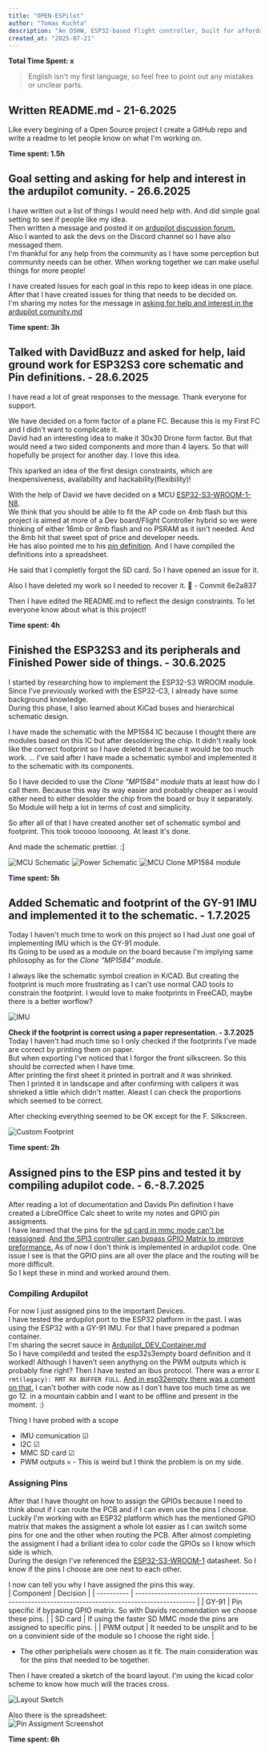 ```yaml
---
title: "OPEN-ESPilot"
author: "Tomas Kuchta"
description: "An OSHW, ESP32-based flight controller, built for affordability, flexibility!"
created_at: "2025-07-21"
---
```


**Total Time Spent: x** <!-- Going to figure it out when I'm done-->

> English isn't my first language, so feel free to point out any mistakes or unclear parts.

## Written README.md - 21-6.2025  
Like every begining of a Open Source project I create a GitHub repo and write a readme to let people know on what I'm working on.

**Time spent: 1.5h**

## Goal setting and asking for help and interest in the ardupilot comunity. - 26.6.2025  
I have written out a list of things I would need help with. And did simple goal setting to see if people like my idea.  
Then written a message and posted it on [ardupilot discussion forum.](https://discuss.ardupilot.org/t/help-me-build-the-first-open-source-esp32-flight-controller-for-makers/135974)  
Also I wanted to ask the devs on the Discord channel so I have also messaged them.  
I'm thankful for any help from the community as I have some perception but community needs can be other. When workng together we can make useful things for more people!

I have created Issues for each goal in this repo to keep ideas in one place.  
After that I have created issues for thing that needs to be decided on.  
I'm sharing my notes for the message in [asking for help and interest in the ardupilot comunity.md](https://github.com/Tomas-Kuchta-FPV/Open-ESPilot/blob/41703091e80cd6ef6a6719e9a7e344e687c4ec42/asking%20for%20help%20and%20interest%20in%20the%20ardupilot%20comunity.md)

**Time spent: 3h**

## Talked with DavidBuzz and asked for help, laid ground work for ESP32S3 core schematic and Pin definitions. - 28.6.2025  
I have read a lot of great responses to the message. Thank everyone for support.

We have decided on a form factor of a plane FC. Because this is my First FC and I didn't want to complicate it.  
David had an interesting idea to make it 30x30 Drone form factor. But that would need a two sided components and more than 4 layers. So that will hopefully be project for another day. I love this idea.

This sparked an idea of the first design constraints, which are Inexpensiveness, availability and hackability(flexibility)!

With the help of David we have decided on a MCU [ESP32-S3-WROOM-1-N8](https://lcsc.com/product-detail/WiFi-Modules_Espressif-Systems-ESP32-S3-WROOM-1-N8_C2913198.html?s_z=n_ESP32-S3-WROOM-1-N8).  
We think that you should be able to fit the AP code on 4mb flash but this project is aimed at more of a Dev board/Flight Controller hybrid so we were thinking of either 16mb or 8mb flash and no PSRAM as it isn't needed. And the 8mb hit that sweet spot of price and developer needs.  
He has also pointed me to his [pin definition](https://github.com/davidbuzz/ardupilot/blob/esp32s3-buzz-combined-sept-11th/libraries/AP_HAL_ESP32/README.esp32s3-pin-selection-hints.txt). And I have compiled the definitions into a spreadsheet.

He said that I completly forgot the SD card. So I have opened an issue for it.

Also I have deleted my work so I needed to recover it. 🤦 - Commit 6e2a837

Then I have edited the README.md to reflect the design constraints. To let everyone know about what is this project!

**Time spent: 4h**

## Finished the ESP32S3 and its peripherals and Finished Power side of things. - 30.6.2025  
I started by researching how to implement the ESP32-S3 WROOM module. Since I’ve previously worked with the ESP32-C3, I already have some background knowledge.  
During this phase, I also learned about KiCad buses and hierarchical schematic design.

I have made the schematic with the MP1584 IC because I thought there are modules based on this IC but after desoldering the chip. It didn't really look like the correct footprint so I have deleted it because it would be too much work. ... I've said after I have made a schematic symbol and implemented it to the schematic with its components.

So I have decided to use the *Clone "MP1584" module* thats at least how do I call them. Because this way its way easier and probably cheaper as I would either need to either desolder the chip from the board or buy it separately. So Module will help a lot in terms of cost and simplicity.

So after all of that I have created another set of schematic symbol and footprint. This took tooooo looooong. At least it's done.

And made the schematic prettier. :]

![MCU Schematic](https://github.com/Tomas-Kuchta-FPV/Open-ESPilot/blob/main/Journal%20Images/MCU_Schematic.png)
![Power Schematic](https://github.com/Tomas-Kuchta-FPV/Open-ESPilot/blob/main/Journal%20Images/Power_Schematic.png)
![MCU Clone MP1584 module](https://github.com/Tomas-Kuchta-FPV/Open-ESPilot/blob/main/Journal%20Images/Clone_MP1584_module.jpg)

**Time spent: 5h**

## Added Schematic and footprint of the GY-91 IMU and implemented it to the schematic. - 1.7.2025  
Today I haven't much time to work on this project so I had Just one goal of implementing IMU which is the GY-91 module.  
Its Going to be used as a module on the board because I'm implying same philosophy as for the *Clone "MP1584" module*.

I always like the schematic symbol creation in KiCAD. But creating the footprint is much more frustrating as I can't use normal CAD tools to constrain the footprint. I would love to make footprints in FreeCAD, maybe there is a better worflow?

![IMU](https://github.com/Tomas-Kuchta-FPV/Open-ESPilot/blob/main/Journal%20Images/IMU_Schematic.png)


**Check if the footprint is correct using a paper representation. - 3.7.2025**  
Today I haven't had much time so I only checked if the footprints I've made are correct by printing them on paper.  
But when exporting I've noticed that I forgor the front silkscreen. So this should be corrected when I have time.  
After printing the first sheet it printed in portrait and it was shrinked.  
Then I printed it in landscape and after confirming with calipers it was shrieked a little which didn't matter. Aleast I can check the proportions which seemed to be correct.

After checking everything seemed to be OK except for the F. Silkscreen.

![Custom Footprint](https://github.com/Tomas-Kuchta-FPV/Open-ESPilot/blob/main/Journal%20Images/Custom_footprint.jpg)

**Time spent: 2h**

## Assigned pins to the ESP pins and tested it by compiling adupilot code. - 6.-8.7.2025  
After reading a lot of documentation and Davids Pin definition I have created a LibreOffice Calc sheet to write my notes and GPIO pin assigments.  
I have learned that the pins for the [sd card in mmc mode can't be reassigned](https://github.com/ArduPilot/ardupilot/blob/eeb72ce9622dbe6a5dda6ae1cb8352c0c00750f9/libraries/AP_HAL_ESP32/SdCard.cpp#L96C5-L117C7).
[And the SPI3 controller can bypass GPIO Matrix to improve preformance.](https://github.com/davidbuzz/ardupilot/blob/8875cd8d980312bfe78d42909fcda2e10fdb5c46/libraries/AP_HAL_ESP32/README.esp32s3-pin-selection-hints.txt#L24C1-L44C99) As of now I don't think is implemented in ardupilot code. One issue I see is that the GPIO pins are all over the place and the routing will be more difficult.  
So I kept these in mind and worked around them. 

### Compiling Ardupilot  
For now I just assigned pins to the important Devices.  
I have tested the ardupilot port to the ESP32 platform in the past. I was using the ESP32 with a GY-91 IMU. For that I have prepared a podman container.  
I'm sharing the secret sauce in [Ardupilot_DEV_Container.md](https://github.com/Tomas-Kuchta-FPV/Open-ESPilot/blob/main/Ardupilot_DEV_Container.md)  
So I have compiledd and tested the esp32s3empty board definition and it worked! Although I haven't seen anythyng on the PWM outputs which is probably fine right? Then I have tested an ibus protocol. There was a error `E rmt(legacy): RMT RX BUFFER FULL`. [And in esp32empty there was a coment on that.](https://github.com/ArduPilot/ardupilot/blob/eeb72ce9622dbe6a5dda6ae1cb8352c0c00750f9/libraries/AP_HAL_ESP32/boards/esp32empty.h#L83) I can't bother with code now as I don't have too much time as we go 12. in a mountain cabbin and I want to be offline and present in the moment. :)  

Thing I have probed with a scope
 - IMU comunication ☑
 - I2C ☑
 - MMC SD card ☑
 - PWM outputs 𐄂 - This is weird but I think the problem is on my side.

### Assigning Pins  
After that I have thought on how to assign the GPIOs because I need to think about if I can route the PCB and if I can even use the pins I choose.  
Luckily I'm working with an ESP32 platform which has the mentioned GPIO matrix that makes the assigment a whole lot easier as I can switch some pins for one and the other when routing the PCB. After almost completing the assigment I had a briliant idea to color code the GPIOs so I know which side is which.  
During the design I've referenced the [ESP32-S3-WROOM-1](https://www.espressif.com/sites/default/files/documentation/esp32-s3-wroom-1_wroom-1u_datasheet_en.pdf) datasheet. So I know if the pins I choose are one next to each other.  

I now can tell you why I have assigned the pins this way.  
| Component  | Decision                                                                                         |
| ---------- | ------------------------------------------------------------------------------------------------ |
| GY-91      | Pin specific if bypasing GPIO matrix. So with Davids recomendation we choose these pins.         |
| SD card    | If using the faster SD MMC mode the pins are assigned to specific pins.                          |
| PWM output | It needed to be unsplit and to be on a convinient side of the module so I choose the right side. |

 - The other periphelials were chosen as it fit. The main consideration was for the pins that needed to be together.

Then I have created a sketch of the board layout. I'm using the kicad color scheme to know how much will the traces cross.

![Layout Sketch](https://github.com/Tomas-Kuchta-FPV/Open-ESPilot/blob/main/Journal%20Images/Layout_Sketch.png)

Also there is the spreadsheet:  
![Pin Assigment Screenshot](https://github.com/Tomas-Kuchta-FPV/Open-ESPilot/blob/main/Journal%20Images/Pin_Assigment_Screenshot.png)

**Time spent: 6h**
